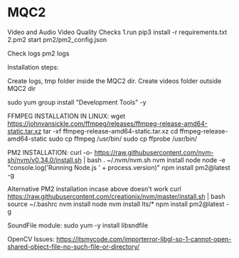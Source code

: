 # MQC2
Video and Audio Video Quality Checks
1.run pip3 install -r requirements.txt 
2.pm2 start pm2/pm2_config.json

Check logs
pm2 logs



Installation steps:

Create logs, tmp folder inside the MQC2 dir.
Create videos folder outside MQC2 dir

sudo yum group install "Development Tools" -y 


FFMPEG INSTALLATION IN LINUX:
wget https://johnvansickle.com/ffmpeg/releases/ffmpeg-release-amd64-static.tar.xz
tar -xf ffmpeg-release-amd64-static.tar.xz
cd ffmpeg-release-amd64-static
sudo cp ffmpeg /usr/bin/
sudo cp ffprobe /usr/bin/

PM2 INSTALLATION:
curl -o- https://raw.githubusercontent.com/nvm-sh/nvm/v0.34.0/install.sh | bash
. ~/.nvm/nvm.sh
nvm install node
node -e "console.log('Running Node.js ' + process.version)"
npm install pm2@latest -g


Alternative PM2 installation incase above doesn't work
curl https://raw.githubusercontent.com/creationix/nvm/master/install.sh | bash  
source ~/.bashrc
nvm install node 
nvm install lts/* 
npm install pm2@latest -g


SoundFile module:
sudo yum -y install libsndfile


OpenCV Issues:
https://itsmycode.com/importerror-libgl-so-1-cannot-open-shared-object-file-no-such-file-or-directory/


